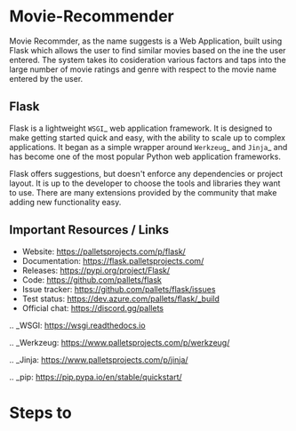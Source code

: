 # Movie-Recommender

Movie Recommder, as the name suggests is a Web Application, built using Flask which allows the user to find similar movies based on the ine the user entered. The system takes ito cosideration various factors and taps into the large number of movie ratings and genre with respect to the movie name entered by the user.

Flask
-----

Flask is a lightweight `WSGI`_ web application framework. It is designed to make getting started quick and easy, with the ability to scale up to complex applications. It began as 
a simple wrapper around `Werkzeug`_ and `Jinja`_ and has become one of the most popular Python web application frameworks.

Flask offers suggestions, but doesn't enforce any dependencies or project layout. It is up to the developer to choose the tools and libraries they want to use. There are many 
extensions provided by the community that make adding new functionality easy.

Important Resources / Links
-----

* Website: https://palletsprojects.com/p/flask/
* Documentation: https://flask.palletsprojects.com/
* Releases: https://pypi.org/project/Flask/
* Code: https://github.com/pallets/flask
* Issue tracker: https://github.com/pallets/flask/issues
* Test status: https://dev.azure.com/pallets/flask/_build
* Official chat: https://discord.gg/pallets

.. _WSGI: https://wsgi.readthedocs.io

.. _Werkzeug: https://www.palletsprojects.com/p/werkzeug/

.. _Jinja: https://www.palletsprojects.com/p/jinja/

.. _pip: https://pip.pypa.io/en/stable/quickstart/

# Steps to
